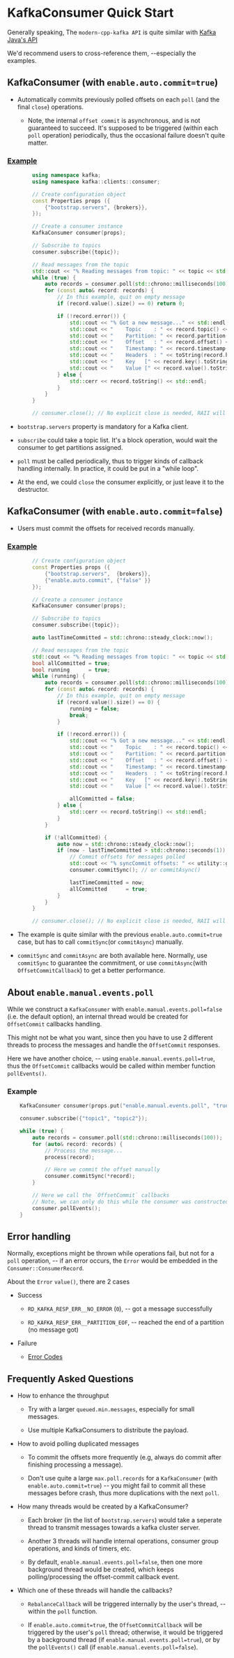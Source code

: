 # KafkaConsumer Quick Start

Generally speaking, The `modern-cpp-kafka API` is quite similar with [Kafka Java's API](https://kafka.apache.org/22/javadoc/org/apache/kafka/clients/consumer/KafkaConsumer.html)

We'd recommend users to cross-reference them, --especially the examples.


## KafkaConsumer (with `enable.auto.commit=true`)

* Automatically commits previously polled offsets on each `poll` (and the final `close`) operations.

    * Note, the internal `offset commit` is asynchronous, and is not guaranteed to succeed. It's supposed to be triggered (within each `poll` operation) periodically, thus the occasional failure doesn't quite matter.

### [Example](https://github.com/morganstanley/modern-cpp-kafka/blob/main/examples/kafka_auto_commit_consumer.cc)

```cpp
        using namespace kafka;
        using namespace kafka::clients::consumer;

        // Create configuration object
        const Properties props ({
            {"bootstrap.servers", {brokers}},
        });

        // Create a consumer instance
        KafkaConsumer consumer(props);

        // Subscribe to topics
        consumer.subscribe({topic});

        // Read messages from the topic
        std::cout << "% Reading messages from topic: " << topic << std::endl;
        while (true) {
            auto records = consumer.poll(std::chrono::milliseconds(100));
            for (const auto& record: records) {
                // In this example, quit on empty message
                if (record.value().size() == 0) return 0;

                if (!record.error()) {
                    std::cout << "% Got a new message..." << std::endl;
                    std::cout << "    Topic    : " << record.topic() << std::endl;
                    std::cout << "    Partition: " << record.partition() << std::endl;
                    std::cout << "    Offset   : " << record.offset() << std::endl;
                    std::cout << "    Timestamp: " << record.timestamp().toString() << std::endl;
                    std::cout << "    Headers  : " << toString(record.headers()) << std::endl;
                    std::cout << "    Key   [" << record.key().toString() << "]" << std::endl;
                    std::cout << "    Value [" << record.value().toString() << "]" << std::endl;
                } else {
                    std::cerr << record.toString() << std::endl;
                }
            }
        }

        // consumer.close(); // No explicit close is needed, RAII will take care of it
```

* `bootstrap.servers` property is mandatory for a Kafka client.

* `subscribe` could take a topic list. It's a block operation, would wait the consumer to get partitions assigned.

* `poll` must be called periodically, thus to trigger kinds of callback handling internally. In practice, it could be put in a "while loop".

* At the end, we could `close` the consumer explicitly, or just leave it to the destructor.


## KafkaConsumer (with `enable.auto.commit=false`)

* Users must commit the offsets for received records manually.

### [Example](https://github.com/morganstanley/modern-cpp-kafka/blob/main/examples/kafka_manual_commit_consumer.cc)

```cpp
        // Create configuration object
        const Properties props ({
            {"bootstrap.servers",  {brokers}},
            {"enable.auto.commit", {"false" }}
        });

        // Create a consumer instance
        KafkaConsumer consumer(props);

        // Subscribe to topics
        consumer.subscribe({topic});

        auto lastTimeCommitted = std::chrono::steady_clock::now();

        // Read messages from the topic
        std::cout << "% Reading messages from topic: " << topic << std::endl;
        bool allCommitted = true;
        bool running      = true;
        while (running) {
            auto records = consumer.poll(std::chrono::milliseconds(100));
            for (const auto& record: records) {
                // In this example, quit on empty message
                if (record.value().size() == 0) {
                    running = false;
                    break;
                }

                if (!record.error()) {
                    std::cout << "% Got a new message..." << std::endl;
                    std::cout << "    Topic    : " << record.topic() << std::endl;
                    std::cout << "    Partition: " << record.partition() << std::endl;
                    std::cout << "    Offset   : " << record.offset() << std::endl;
                    std::cout << "    Timestamp: " << record.timestamp().toString() << std::endl;
                    std::cout << "    Headers  : " << toString(record.headers()) << std::endl;
                    std::cout << "    Key   [" << record.key().toString() << "]" << std::endl;
                    std::cout << "    Value [" << record.value().toString() << "]" << std::endl;

                    allCommitted = false;
                } else {
                    std::cerr << record.toString() << std::endl;
                }
            }

            if (!allCommitted) {
                auto now = std::chrono::steady_clock::now();
                if (now - lastTimeCommitted > std::chrono::seconds(1)) {
                    // Commit offsets for messages polled
                    std::cout << "% syncCommit offsets: " << utility::getCurrentTime() << std::endl;
                    consumer.commitSync(); // or commitAsync()

                    lastTimeCommitted = now;
                    allCommitted      = true;
                }
            }
        }

        // consumer.close(); // No explicit close is needed, RAII will take care of it
```

* The example is quite similar with the previous `enable.auto.commit=true` case, but has to call `commitSync`(or `commitAsync`) manually.

* `commitSync` and `commitAsync` are both available here. Normally, use `commitSync` to guarantee the commitment, or use `commitAsync`(with `OffsetCommitCallback`) to get a better performance.

## About `enable.manual.events.poll`

While we construct a `KafkaConsumer` with `enable.manual.events.poll=false` (i.e. the default option), an internal thread would be created for `OffsetCommit` callbacks handling.

This might not be what you want, since then you have to use 2 different threads to process the messages and handle the `OffsetCommit` responses.

Here we have another choice, -- using `enable.manual.events.poll=true`, thus the `OffsetCommit` callbacks would be called within member function `pollEvents()`.

### Example

```cpp
    KafkaConsumer consumer(props.put("enable.manual.events.poll", "true"));

    consumer.subscribe({"topic1", "topic2"});

    while (true) {
        auto records = consumer.poll(std::chrono::milliseconds(100));
        for (auto& record: records) {
            // Process the message...
            process(record);

            // Here we commit the offset manually
            consumer.commitSync(*record);
        }

        // Here we call the `OffsetCommit` callbacks
        // Note, we can only do this while the consumer was constructed with `enable.manual.events.poll=true`.
        consumer.pollEvents();
    }
```


## Error handling

Normally, exceptions might be thrown while operations fail, but not for a `poll` operation, -- if an error occurs, the `Error` would be embedded in the `Consumer::ConsumerRecord`.

About the `Error` `value()`, there are 2 cases

* Success

    - `RD_KAFKA_RESP_ERR__NO_ERROR` (`0`),  -- got a message successfully

    - `RD_KAFKA_RESP_ERR__PARTITION_EOF`,   -- reached the end of a partition (no message got)

* Failure

    - [Error Codes](https://cwiki.apache.org/confluence/display/KAFKA/A+Guide+To+The+Kafka+Protocol#AGuideToTheKafkaProtocol-ErrorCodes)


## Frequently Asked Questions

* How to enhance the throughput

    * Try with a larger `queued.min.messages`, especially for small messages.

    * Use multiple KafkaConsumers to distribute the payload.

* How to avoid polling duplicated messages

    * To commit the offsets more frequently (e.g, always do commit after finishing processing a message).

    * Don't use quite a large `max.poll.records` for a `KafkaConsumer` (with `enable.auto.commit=true`) -- you might fail to commit all these messages before crash, thus more duplications with the next `poll`.

* How many threads would be created by a KafkaConsumer?

    * Each broker (in the list of `bootstrap.servers`) would take a seperate thread to transmit messages towards a kafka cluster server.

    * Another 3 threads will handle internal operations, consumer group operations, and kinds of timers, etc.

    * By default, `enable.manual.events.poll=false`, then one more background thread would be created, which keeps polling/processing the offset-commit callback event.

* Which one of these threads will handle the callbacks?

    * `RebalanceCallback` will be triggered internally by the user's thread, -- within the `poll` function.

    * If `enable.auto.commit=true`, the `OffsetCommitCallback` will be triggered by the user's `poll` thread; otherwise, it would be triggered by a background thread (if `enable.manual.events.poll=true`), or by the `pollEvents()` call (if `enable.manual.events.poll=false`).
